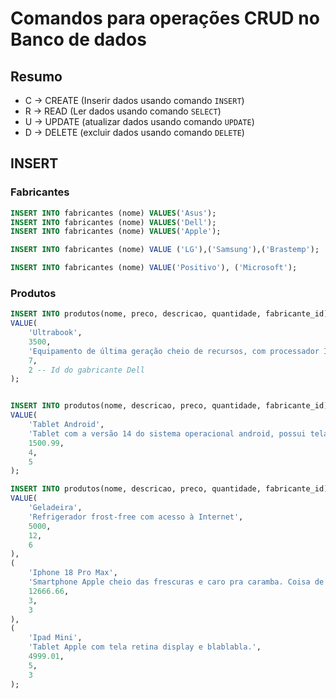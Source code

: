 # Comandos para operações CRUD no Banco de dados

## Resumo

- C -> CREATE (Inserir dados usando comando `INSERT`)
- R -> READ (Ler dados usando comando `SELECT`)
- U -> UPDATE (atualizar dados usando comando `UPDATE`)
- D -> DELETE (excluir dados usando comando `DELETE`)


## INSERT

### Fabricantes

```sql
INSERT INTO fabricantes (nome) VALUES('Asus');
INSERT INTO fabricantes (nome) VALUES('Dell');
INSERT INTO fabricantes (nome) VALUES('Apple');

INSERT INTO fabricantes (nome) VALUE ('LG'),('Samsung'),('Brastemp');

INSERT INTO fabricantes (nome) VALUE('Positivo'), ('Microsoft');
```

### Produtos

```sql
INSERT INTO produtos(nome, preco, descricao, quantidade, fabricante_id) 
VALUE(
    'Ultrabook', 
    3500,
    'Equipamento de última geração cheio de recursos, com processador Intel core i9 do balacobaco',
    7,
    2 -- Id do gabricante Dell
);


INSERT INTO produtos(nome, descricao, preco, quantidade, fabricante_id)
VALUE(
    'Tablet Android',
    'Tablet com a versão 14 do sistema operacional android, possui tela de 10 polegadas e armazenamento de 128 GB, e 64 GB de RAM por que o Vinícius pergunta',
    1500.99,
    4,
    5
);

INSERT INTO produtos(nome, descricao, preco, quantidade, fabricante_id)
VALUE(
    'Geladeira',
    'Refrigerador frost-free com acesso à Internet',
    5000,
    12,
    6 
),
(
    'Iphone 18 Pro Max',
    'Smartphone Apple cheio das frescuras e caro pra caramba. Coisa de rico..',
    12666.66,
    3,
    3
),
(
    'Ipad Mini',
    'Tablet Apple com tela retina display e blablabla.',
    4999.01,
    5,
    3
);

```